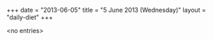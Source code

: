 +++
date = "2013-06-05"
title = "5 June 2013 (Wednesday)"
layout = "daily-diet"
+++


\<no entries\>

